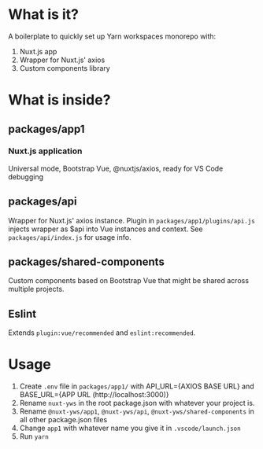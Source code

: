 # What is it?
A boilerplate to quickly set up Yarn workspaces monorepo with:
1. Nuxt.js app
2. Wrapper for Nuxt.js' axios 
3. Custom components library

# What is inside?

## packages/app1 
### Nuxt.js application 
Universal mode, Bootstrap Vue, @nuxtjs/axios, ready for VS Code debugging

## packages/api
Wrapper for Nuxt.js' axios instance. Plugin in `packages/app1/plugins/api.js` injects wrapper as $api into Vue instances and context. 
See `packages/api/index.js` for usage info.

## packages/shared-components
Custom components based on Bootstrap Vue that might be shared across multiple projects. 

## Eslint
Extends `plugin:vue/recommended` and `eslint:recommended`.

# Usage
1. Create `.env` file in `packages/app1/` with API_URL={AXIOS BASE URL} and BASE_URL={APP URL (http://localhost:3000)} 
2. Rename `nuxt-yws` in the root package.json with whatever your project is.
3. Rename `@nuxt-yws/app1`, `@nuxt-yws/api`, `@nuxt-yws/shared-components` in all other package.json files
4. Change `app1` with whatever name you give it in `.vscode/launch.json` 
5. Run `yarn`